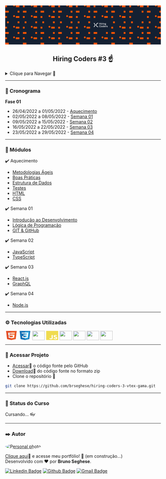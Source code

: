 <p align="center" id='top'>
    <img src="./a0_assets/banner.png">
    <h2 align="center"> Hiring Coders #3 ☝ </h2>
</p>

<details>
<summary>Clique para Navegar 🔽</summary>

- <a href="#cronograma">Cronograma</a>
- <a href="#modulos">Módulos</a>
- <a href="#tecnologias">Tecnologias</a>
- <a href="#acessar-projeto">Acessar Projeto</a>
- <a href="#status">Status do Curso</a>
- <a href="#autor">Autor</a>

</details>

---

<h3 id="cronograma">📆 Cronograma</h3>

**Fase 01**

<ul>
<li>26/04/2022 a 01/05/2022 - <a href="#p0">Aquecimento</a></li>
<li>02/05/2022 a 08/05/2022 - <a href="#p1">Semana 01</a></li>
<li>09/05/2022 a 15/05/2022 - <a href="#p2">Semana 02</a></li>
<li>16/05/2022 a 22/05/2022 - <a href="#p3">Semana 03</a></li>
<li>23/05/2022 a 29/05/2022 - <a href="#p4">Semana 04</a></li>
</ul>

---

<h3 id="modulos">🎯​ Módulos</h3>

<p id="p0">✔️ Aquecimento</p>

- [Metodologias Ágeis](https://github.com/brseghese/vtex-hiring-coders-3/tree/main/a1_metodologias_ageis)
- [Boas Práticas](https://github.com/brseghese/vtex-hiring-coders-3/tree/main/a2_boas_praticas)
- [Estrutura de Dados](https://github.com/brseghese/vtex-hiring-coders-3/tree/main/a3_estrutura_de_dados)
- [Testes](https://github.com/brseghese/vtex-hiring-coders-3/tree/main/a4_testes)
- [HTML](https://github.com/brseghese/vtex-hiring-coders-3/tree/main/a5_html)
- [CSS](https://github.com/brseghese/vtex-hiring-coders-3/tree/main/a6_css)

<p id="p1">✔️ Semana 01</p>

- [Introdução ao Desenvolvimento](https://github.com/brseghese/vtex-hiring-coders-3/tree/main/b1_introducao_desenvolvimento)
- [Lógica de Programação](https://github.com/brseghese/vtex-hiring-coders-3/tree/main/b2_logica_programacao)
- [GIT & GitHub](https://github.com/brseghese/vtex-hiring-coders-3/tree/main/b3_git)

<p id="p2">✔️ Semana 02</p>

- [JavaScript](https://github.com/brseghese/vtex-hiring-coders-3/tree/main/c1_javascript)
- [TypeScript](https://github.com/brseghese/vtex-hiring-coders-3/tree/main/c2_typescript)

<p id="p3">✔️ Semana 03</p>

- [React.js](https://github.com/brseghese/vtex-hiring-coders-3/tree/main/d1_react)
- [GraphQL](https://github.com/brseghese/vtex-hiring-coders-3/tree/main/d2_graphql)

<p id="p4">✔️ Semana 04</p>

- [Node.js](https://github.com/brseghese/vtex-hiring-coders-3/tree/main/e1_node)

---

<h3 id="tecnologias">⚙️ Tecnologias Utilizadas</h3>

<div style="display: inline_block">
  <img align="center" height="30" width="40" src="https://raw.githubusercontent.com/devicons/devicon/master/icons/html5/html5-original.svg">
  <img align="center" height="30" width="40" src="https://raw.githubusercontent.com/devicons/devicon/master/icons/css3/css3-original.svg">
  <img align="center" height="30" width="40" src="https://cdn.jsdelivr.net/gh/devicons/devicon/icons/git/git-original.svg">
  <img align="center" height="30" width="40" src="https://raw.githubusercontent.com/devicons/devicon/master/icons/javascript/javascript-plain.svg">
  <img align="center" height="30" width="40" src="https://cdn.jsdelivr.net/gh/devicons/devicon/icons/typescript/typescript-original.svg">
  <img align="center" height="30" width="40" src="https://cdn.jsdelivr.net/gh/devicons/devicon/icons/react/react-original.svg">
  <img align="center" height="30" width="40" src="https://cdn.jsdelivr.net/gh/devicons/devicon/icons/graphql/graphql-plain.svg"> 
  <img align="center" height="30" width="40" src="https://cdn.jsdelivr.net/gh/devicons/devicon/icons/nodejs/nodejs-original.svg">

---

</div>

<h3 id="acessar-projeto">📁 Acessar Projeto</h3>

- <a href="https://github.com/brseghese/hiring-coders-3-vtex-gama">Acessar</a>🔗 o código fonte pelo GitHub
- <a href="https://github.com/brseghese/hiring-coders-3-vtex-gama/archive/refs/heads/main.zip">Download</a>🔗 do código fonte no formato zip
- Clone o repositório 🔽

```bash
git clone https://github.com/brseghese/hiring-coders-3-vtex-gama.git
```

---

<h3 id="status">📌 Status do Curso</h3>

Cursando... 👓

---

<h3 id="autor">✒️ Autor</h3>

<a href="https://github.com/brseghese"> <img style="border-radius: 50%;" src="https://avatars.githubusercontent.com/u/80193824?v=4" width="100px;" alt="Personal photo"/> </a>

[Clique aqui](https://brseghese.github.io)🔗 e acesse meu portfólio! 💼 (em construção...) <br>
Desenvolvido com ❤️ por **Bruno Seghese**.

[![Linkedin Badge](https://img.shields.io/badge/LinkedIn-0077B5?style=for-the-badge&logo=linkedin&logoColor=white)](https://www.linkedin.com/in/brunoseghese/) [![Github Badge](https://img.shields.io/badge/GitHub-100000?style=for-the-badge&logo=github&logoColor=white)](https://github.com/brseghese) [![Gmail Badge](https://img.shields.io/badge/Gmail-D14836?style=for-the-badge&logo=gmail&logoColor=white)](mailto:brseghese@gmail.com)
